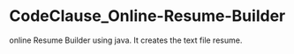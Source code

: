 # CodeClause_Online-Resume-Builder
online Resume Builder using java.
It creates the text file resume.

